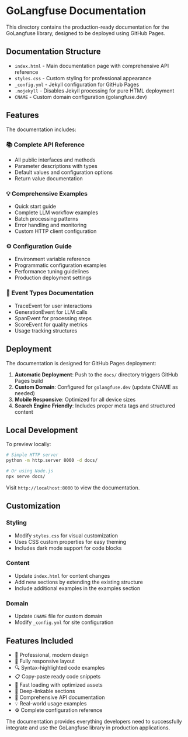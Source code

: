 # GoLangfuse Documentation

This directory contains the production-ready documentation for the GoLangfuse library, designed to be deployed using GitHub Pages.

## Documentation Structure

- `index.html` - Main documentation page with comprehensive API reference
- `styles.css` - Custom styling for professional appearance
- `_config.yml` - Jekyll configuration for GitHub Pages
- `.nojekyll` - Disables Jekyll processing for pure HTML deployment
- `CNAME` - Custom domain configuration (golangfuse.dev)

## Features

The documentation includes:

### 📚 Complete API Reference
- All public interfaces and methods
- Parameter descriptions with types
- Default values and configuration options
- Return value documentation

### 💡 Comprehensive Examples
- Quick start guide
- Complete LLM workflow examples
- Batch processing patterns
- Error handling and monitoring
- Custom HTTP client configuration

### ⚙️ Configuration Guide
- Environment variable reference
- Programmatic configuration examples
- Performance tuning guidelines
- Production deployment settings

### 🎯 Event Types Documentation
- TraceEvent for user interactions
- GenerationEvent for LLM calls
- SpanEvent for processing steps
- ScoreEvent for quality metrics
- Usage tracking structures

## Deployment

The documentation is designed for GitHub Pages deployment:

1. **Automatic Deployment**: Push to the `docs/` directory triggers GitHub Pages build
2. **Custom Domain**: Configured for `golangfuse.dev` (update CNAME as needed)
3. **Mobile Responsive**: Optimized for all device sizes
4. **Search Engine Friendly**: Includes proper meta tags and structured content

## Local Development

To preview locally:

```bash
# Simple HTTP server
python -m http.server 8000 -d docs/

# Or using Node.js
npx serve docs/
```

Visit `http://localhost:8000` to view the documentation.

## Customization

### Styling
- Modify `styles.css` for visual customization
- Uses CSS custom properties for easy theming
- Includes dark mode support for code blocks

### Content
- Update `index.html` for content changes
- Add new sections by extending the existing structure
- Include additional examples in the examples section

### Domain
- Update `CNAME` file for custom domain
- Modify `_config.yml` for site configuration

## Features Included

- 🎨 Professional, modern design
- 📱 Fully responsive layout
- 🔍 Syntax-highlighted code examples
- 📋 Copy-paste ready code snippets
- 🚀 Fast loading with optimized assets
- 🔗 Deep-linkable sections
- 📖 Comprehensive API documentation
- 💡 Real-world usage examples
- ⚙️ Complete configuration reference

The documentation provides everything developers need to successfully integrate and use the GoLangfuse library in production applications.